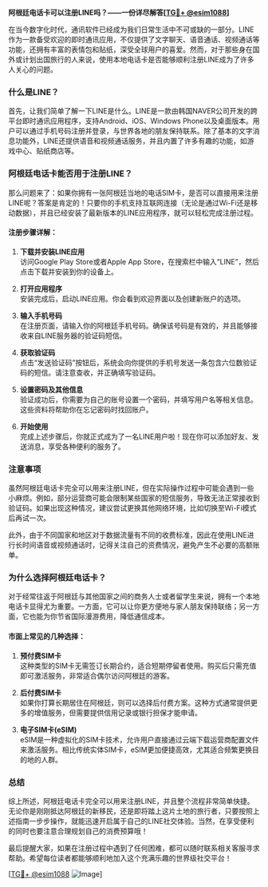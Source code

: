 **阿根廷电话卡可以注册LINE吗？——一份详尽解答[[TG💪+ @esim1088](https://t.me/s/esim1088)]**

在当今数字化时代，通讯软件已经成为我们日常生活中不可或缺的一部分。LINE作为一款备受欢迎的即时通讯应用，不仅提供了文字聊天、语音通话、视频通话等功能，还拥有丰富的表情包和贴纸，深受全球用户的喜爱。然而，对于那些身在国外或计划出国旅行的人来说，使用本地电话卡是否能够顺利注册LINE成为了许多人关心的问题。

### 什么是LINE？

首先，让我们简单了解一下LINE是什么。LINE是一款由韩国NAVER公司开发的跨平台即时通讯应用程序，支持Android、iOS、Windows Phone以及桌面版本。用户可以通过手机号码注册并登录，与世界各地的朋友保持联系。除了基本的文字消息功能外，LINE还提供语音和视频通话服务，并且内置了许多有趣的功能，如游戏中心、贴纸商店等。

### 阿根廷电话卡能否用于注册LINE？

那么问题来了：如果你拥有一张阿根廷当地的电话SIM卡，是否可以直接用来注册LINE呢？答案是肯定的！只要你的手机支持互联网连接（无论是通过Wi-Fi还是移动数据），并且已经安装了最新版本的LINE应用程序，就可以轻松完成注册过程。

#### 注册步骤详解：

1. **下载并安装LINE应用**  
   访问Google Play Store或者Apple App Store，在搜索栏中输入“LINE”，然后点击下载并安装到你的设备上。

2. **打开应用程序**  
   安装完成后，启动LINE应用。你会看到欢迎界面以及创建新账户的选项。

3. **输入手机号码**  
   在注册页面，请输入你的阿根廷手机号码。确保该号码是有效的，并且能够接收来自LINE服务器的验证码短信。

4. **获取验证码**  
   点击“发送验证码”按钮后，系统会向你提供的手机号发送一条包含六位数验证码的短信。请注意查收，并正确填写验证码。

5. **设置密码及其他信息**  
   验证成功后，你需要为自己的账号设置一个密码，并填写用户名等相关信息。这些资料将帮助你在忘记密码时找回账户。

6. **开始使用**  
   完成上述步骤后，你就正式成为了一名LINE用户啦！现在你可以添加好友、发送消息，享受各种便利的服务了。

### 注意事项

虽然阿根廷电话卡完全可以用来注册LINE，但在实际操作过程中可能会遇到一些小麻烦。例如，部分运营商可能会限制某些国家的短信服务，导致无法正常接收到验证码。如果出现这种情况，建议尝试更换其他网络环境，比如切换至Wi-Fi模式后再试一次。

此外，由于不同国家和地区对于数据流量有不同的收费标准，因此在使用LINE进行长时间语音或视频通话时，记得关注自己的资费情况，避免产生不必要的高额账单。

### 为什么选择阿根廷电话卡？

对于经常往返于阿根廷与其他国家之间的商务人士或者留学生来说，拥有一个本地电话卡显得尤为重要。一方面，它可以让你更方便地与家人朋友保持联络；另一方面，它也能为你节省国际漫游费用，降低通信成本。

#### 市面上常见的几种选择：

1. **预付费SIM卡**  
   这种类型的SIM卡无需签订长期合约，适合短期停留者使用。购买后只需充值即可激活服务，非常适合偶尔访问阿根廷的游客。

2. **后付费SIM卡**  
   如果你打算长期居住在阿根廷，则可以选择后付费方案。这种方式通常提供更多的增值服务，但需要提供信用记录或银行担保才能申请。

3. **电子SIM卡(eSIM)**  
   eSIM是一种虚拟化的SIM卡技术，允许用户直接通过云端下载运营商配置文件来激活服务。相比传统实体SIM卡，eSIM更加便捷高效，尤其适合频繁更换目的地的人群。

### 总结

综上所述，阿根廷电话卡完全可以用来注册LINE，并且整个流程非常简单快捷。无论你是刚刚抵达阿根廷的新移民，还是即将踏上这片土地的旅行者，只要按照上述指南一步步操作，就能迅速开启属于自己的LINE社交体验。当然，在享受便利的同时也要注意合理规划自己的消费预算哦！

最后提醒大家，如果在注册过程中遇到了任何困难，都可以随时联系相关客服寻求帮助。希望每位读者都能够顺利地加入这个充满乐趣的世界级社交平台！

[[TG💪+ @esim1088](https://t.me/s/esim1088) ![Image](https://i.postimg.cc/4NQfJmqS/Snipaste-2025-05-13-00-14-12.png)]